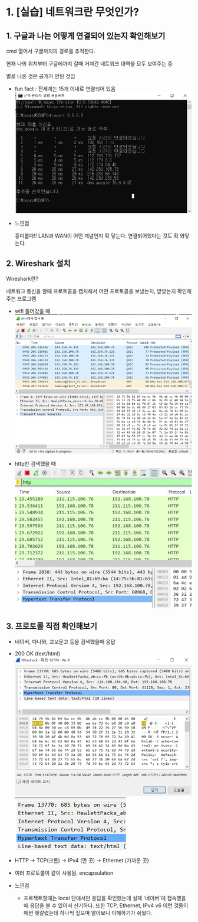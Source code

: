 # 1. [실습] 네트워크란 무엇인가?

## 1. 구글과 나는 어떻게 연결되어 있는지 확인해보기

cmd 열어서 구글까지의 경로를 추적한다.

현재 나의 위치부터 구글에까지 갈때 거쳐간 네트워크 대역을 모두 보여주는 중

별로 나온 것은 공개가 안된 것임

- fun fact : 전세계는 15개 이내로 연결되어 있음  
![실습](./images/Untitled4.png)  
- 느낀점
    
    흥미롭다!! LAN과 WAN이 어떤 개념인지 확 닿는다. 연결되어있다는 것도 확 와닿는다.


## 2. Wireshark 설치


Wireshark란?

네트워크 통신을 할때 프로토콜을 캡처해서 어떤 프로토콜을 보냈는지, 받았는지 확인해주는 프로그램

- wifi 들어갔을 때
![와이어샤크](./images/image.png)

- http만 검색했을 때
![Alt text](image-1.png)



## 3. 프로토콜 직접 확인해보기
- 네이버, 다나와, 교보문고 등을 검색했을때 응답
- 200 OK (text/html)
![Alt text](image-3.png)
![Alt text](image-4.png)

- HTTP -> TCP(크롬) -> IPv4 (먼 곳) -> Ethernet (가까운 곳)

- 여러 프로토콜이 같이 사용됨. encapsulation

- 느낀점
    - 프로젝트할때는 local 단에서만 응답을 확인했는데 실제 '네이버'에 접속했을 때 응답을 볼 수 있어서 신기하다. 또한 TCP, Ethernet, IPv4 v6 이런 것들이 매번 헷갈렸는데 하나씩 짚으며 알아보니 이해하기가 쉬웠다.